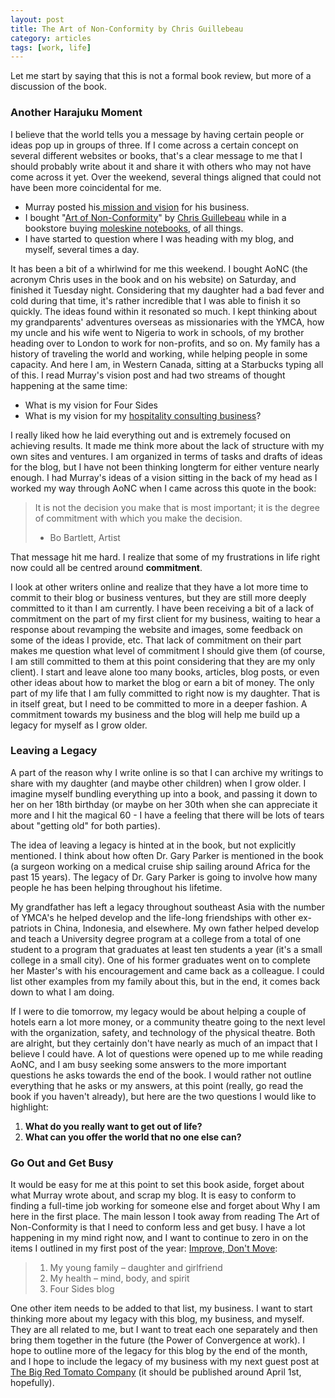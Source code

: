 ```yaml
---
layout: post
title: The Art of Non-Conformity by Chris Guillebeau
category: articles
tags: [work, life]
---
```

Let me start by saying that this is not a formal book review, but more of a discussion of the book. 

### Another Harajuku Moment

I believe that the world tells you a message by having certain people or ideas pop up in groups of three. If I come across a certain concept on several different websites or books, that's a clear message to me that I should probably write about it and share it with others who may not have come across it yet. Over the weekend, several things aligned that could not have been more coincidental for me. 

  * Murray posted his[ mission and vision](http://www.murlu.com/blogging-vision/) for his business.
  * I bought "[Art of Non-Conformity](http://amzn.to/eEkaTO "Art of Non-Confirmity")" by [Chris Guillebeau](http://chrisguillebeau.com/) while in a bookstore buying [moleskine notebooks](http://amzn.to/etAPrs), of all things.
  * I have started to question where I was heading with my blog, and myself, several times a day.

It has been a bit of a whirlwind for me this weekend. I bought AoNC (the acronym Chris uses in the book and on his website) on Saturday, and finished it Tuesday night. Considering that my daughter had a bad fever and cold during that time, it's rather incredible that I was able to finish it so quickly. The ideas found within it resonated so much. I kept thinking about my grandparents' adventures overseas as missionaries with the YMCA, how my uncle and his wife went to Nigeria to work in schools, of my brother heading over to London to work for non-profits, and so on. My family has a history of traveling the world and working, while helping people in some capacity. And here I am, in Western Canada, sitting at a Starbucks typing all of this. I read Murray's vision post and had two streams of thought happening at the same time: 

  * What is my vision for Four Sides
  * What is my vision for my [hospitality consulting business](http://www.foursidesconsulting.com "Four Sides Hospitality")?

I really liked how he laid everything out and is extremely focused on achieving results. It made me think more about the lack of structure with my own sites and ventures. I am organized in terms of tasks and drafts of ideas for the blog, but I have not been thinking longterm for either venture nearly enough. I had Murray's ideas of a vision sitting in the back of my head as I worked my way through AoNC when I came across this quote in the book: 

> It is not the decision you make that is most important; it is the degree of commitment with which you make the decision.
> 
>  - Bo Bartlett, Artist

That message hit me hard. I realize that some of my frustrations in life right now could all be centred around **commitment**. 

I look at other writers online and realize that they have a lot more time to commit to their blog or business ventures, but they are still more deeply committed to it than I am currently. I have been receiving a bit of a lack of commitment on the part of my first client for my business, waiting to hear a response about revamping the website and images, some feedback on some of the ideas I provide, etc. That lack of commitment on their part makes me question what level of commitment I should give them (of course, I am still committed to them at this point considering that they are my only client). I start and leave alone too many books, articles, blog posts, or even other ideas about how to market the blog or earn a bit of money.
The only part of my life that I am fully committed to right now is my daughter. That is in itself great, but I need to be committed to more in a deeper fashion. A commitment towards my business and the blog will help me build up a legacy for myself as I grow older. 

### Leaving a Legacy

A part of the reason why I write online is so that I can archive my writings to share with my daughter (and maybe other children) when I grow older. I imagine myself bundling everything up into a book, and passing it down to her on her 18th birthday (or maybe on her 30th when she can appreciate it more and I hit the magical 60 - I have a feeling that there will be lots of tears about "getting old" for both parties). 

The idea of leaving a legacy is hinted at in the book, but not explicitly mentioned. I think about how often Dr. Gary Parker is mentioned in the book (a surgeon working on a medical cruise ship sailing around Africa for the past 15  years). The legacy of Dr. Gary Parker is going to involve how many people he has been helping throughout his lifetime. 

My grandfather has left a legacy throughout southeast Asia with the number of YMCA's he helped develop and the life-long friendships with other ex-patriots in China, Indonesia, and elsewhere. My own father helped develop and teach a University degree program at a college from a total of one student to a program that graduates at least ten students a year (it's a small college in a small city). One of his former graduates went on to complete her Master's with his encouragement and came back as a colleague. I could list other examples from my family about this, but in the end, it comes back down to what I am doing. 

If I were to die tomorrow, my legacy would be about helping a couple of hotels earn a lot more money, or a community theatre going to the next level with the organization, safety, and technology of the physical theatre. Both are alright, but they certainly don't have nearly as much of an impact that I believe I could have. A lot of questions were opened up to me while reading AoNC, and I am busy seeking some answers to the more important questions he asks towards the end of the book. I would rather not outline everything that he asks or my answers, at this point (really, go read the book if you haven't already), but here are the two questions I would like to highlight: 

  1. **What do you really want to get out of life?**
  2. **What can you offer the world that no one else can?**

### Go Out and Get Busy

It would be easy for me at this point to set this book aside, forget about what Murray wrote about, and scrap my blog. It is easy to conform to finding a full-time job working for someone else and forget about Why I am here in the first place. The main lesson I took away from reading The Art of Non-Conformity is that I need to conform less and get busy. I have a lot happening in my mind right now, and I want to continue to zero in on the items I outlined in my first post of the year: [Improve, Don't Move](http://www.foursides.ca/2011-dont-move-improve/): 

>   1. My young family – daughter and girlfriend
>   2. My health – mind, body, and spirit
>   3. Four Sides blog

One other item needs to be added to that list, my business. I want to start thinking more about my legacy with this blog, my business, and myself. They are all related to me, but I want to treat each one separately and then bring them together in the future (the Power of Convergence at work). I hope to outline more of the legacy for this blog by the end of the month, and I hope to include the legacy of my business with my next guest post at [The Big Red Tomato Company](http://bigredtomatocompany.co.uk/posts/from-hotel-worker-to-start-up-ceo/) (it should be published around April 1st, hopefully).
